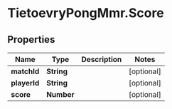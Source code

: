 # TietoevryPongMmr.Score

## Properties
Name | Type | Description | Notes
------------ | ------------- | ------------- | -------------
**matchId** | **String** |  | [optional] 
**playerId** | **String** |  | [optional] 
**score** | **Number** |  | [optional] 
